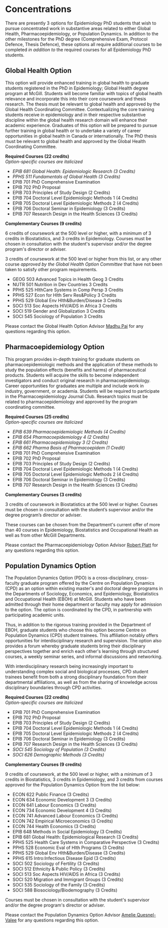 # Concentrations
There are presently 3 options for Epidemiology PhD students that wish to pursue concentrated work in substantive areas related to either Global Health, Pharmacoepidemiology, or Population Dynamics. In addition to the other milestones for the PhD degree (Comprehensive Exam, Protocol Defence, Thesis Defence), these options all require additional courses to be completed *in addition to* the required courses for all Epidemiology PhD students. 

## Global Health Option
This option will provide enhanced training in global health to graduate students registered in the PhD in Epidemiology; Global Health degree program at McGill. Students will become familiar with topics of global health relevance and incorporate this into their core coursework and thesis research. The thesis must be relevant to global health and approved by the Global Health Coordinating Committee. Contextualizing the core training students receive in epidemiology and in their respective substantive discipline within the global health research domain will enhance their academic experience. Graduates of this option will be prepared to pursue further training in global health or to undertake a variety of career opportunities in global health in Canada or internationally. The PhD thesis must be relevant to global health and approved by the Global Health Coordinating Committee.

**Required Courses (22 credits)**  
*Option-specific courses are italicized*

- *EPIB 681 Global Health: Epidemiologic Research (3 Credits)*
- *PPHS 511 Fundamentals of Global Health (3 Credits)*
- EPIB 701 PhD Comprehensive Examination
- EPIB 702 PhD Proposal
- EPIB 703 Principles of Study Design (2 Credits)
- EPIB 704 Doctoral Level Epidemiologic Methods 1 (4 Credits)
- EPIB 705 Doctoral Level Epidemiologic Methods 2 (4 Credits)
- EPIB 706 Doctoral Seminar in Epidemiology (3 Credits)
- EPIB 707 Research Design in the Health Sciences (3 Credits)

**Complementary Courses (9 credits)**  

6 credits of coursework at the 500 level or higher, with a minimum of 3 credits in Biostatistics, and 3 credits in Epidemiology. Courses must be chosen in consultation with the student's supervisor and/or the degree program's director or adviser.

3 credits of coursework at the 500 level or higher from this list, or any other course *approved by the Global Health Option Committee* that have not been taken to satisfy other program requirements.

- GEOG 503 Advanced Topics in Health Geog 3 Credits
- NUTR 501 Nutrition in Dev Countries 3 Credits
- PPHS 525 HlthCare Systems in Comp Persp 3 Credits
- PPHS 527 Econ for Hlth Serv Res&Policy 3 Credits
- PPHS 529 Global Env Hlth&Burden/Disease 3 Credits
- SOCI 513 Soc Aspects HIV/AIDS in Africa 3 Credits
- SOCI 519 Gender and Globalization 3 Credits
- SOCI 545 Sociology of Population 3 Credits

Please contact the Global Health Option Advisor [Madhu Pai](mailto:madhukar.pai@mcgill.ca) for any questions regarding this option.


## Pharmacoepidemiology Option
This program provides in-depth training for graduate students on pharmacoepidemiologic methods and the application of these methods to study the population effects (benefits and harms) of pharmaceutical products. Students will acquire the skills to become independent investigators and conduct original research in pharmacoepidemiology. Career opportunities for graduates are multiple and include work in industry, government, or academia. Students will be required to participate in the Pharmacoepidemiology Journal Club. Research topics must be related to pharmacoepidemiology and approved by the program coordinating committee.

**Required Courses (25 credits)**  
*Option-specific courses are italicized*

- *EPIB 639 Pharmacoepidemiologic Methods (4 Credits)*
- *EPIB 654 Pharmacoepidemiology 4 (2 Credits)*
- *EPIB 661 Pharmacoepidemiology 3 (2 Credits)*
- *EPIB 662 Pharma Basis of Pharmacoepidem (1 Credit)*
- EPIB 701 PhD Comprehensive Examination
- EPIB 702 PhD Proposal
- EPIB 703 Principles of Study Design (2 Credits)
- EPIB 704 Doctoral Level Epidemiologic Methods 1 (4 Credits)
- EPIB 705 Doctoral Level Epidemiologic Methods 2 (4 Credits)
- EPIB 706 Doctoral Seminar in Epidemiology (3 Credits)
- EPIB 707 Research Design in the Health Sciences (3 Credits)

**Complementary Courses (3 credits)**

3 credits of coursework in Biostatistics at the 500 level or higher. Courses must be chosen in consultation with the student’s supervisor and/or the degree program’s director or adviser.

These courses can be chosen from the Department's current offer of more than 40 courses in Epidemiology, Biostatistics and Occupational Health as well as from other McGill Departments. 

Please contact the Pharmacoepidemiology Option Advisor [Robert Platt](mailto:robert.platt@mcgill.ca) for any questions regarding this option.

## Population Dynamics Option
The Population Dynamics Option (PDO) is a cross-disciplinary, cross-faculty graduate program offered by the Centre on Population Dynamics (CPD) as an option within existing master's and doctoral degree programs in the Departments of Sociology, Economics, and Epidemiology, Biostatistics and Occupational Health (EBOH) at McGill. Students who have been admitted through their home department or faculty may apply for admission to the option. The option is coordinated by the CPD, in partnership with participating academic units.

Thus, in addition to the rigorous training provided in the Department of EBOH, graduate students who choose this option become Centre on Population Dynamics (CPD) student trainees. This affiliation notably offers opportunities for interdisciplinary research and supervision. The option also provides a forum whereby graduate students bring their disciplinary perspectives together and enrich each other's learning through structured courses, a weekly seminar series, and informal discussions and networking.

With interdisciplinary research being increasingly important to understanding complex social and biological processes, CPD student trainees benefit from both a strong disciplinary foundation from their departmental affiliations, as well as from the sharing of knowledge across disciplinary boundaries through CPD activities.

**Required Courses (22 credits)**  
*Option-specific courses are italicized*

- EPIB 701 PhD Comprehensive Examination
- EPIB 702 PhD Proposal
- EPIB 703 Principles of Study Design (2 Credits)
- EPIB 704 Doctoral Level Epidemiologic Methods 1 (4 Credits)
- EPIB 705 Doctoral Level Epidemiologic Methods 2 (4 Credits)
- EPIB 706 Doctoral Seminar in Epidemiology (3 Credits)
- EPIB 707 Research Design in the Health Sciences (3 Credits)
- *SOCI 545 Sociology of Population (3 Credits)*
- *SOCI 626 Demographic Methods (3 Credits)*

**Complementary Courses (9 credits)**

9 credits of coursework, at the 500 level or higher, with a minimum of 3 credits in Biostatistics, 3 credits in Epidemiology, and 3 credits from courses approved for the Population Dynamics Option from the list below:

- ECON 622 Public Finance (3 Credits)
- ECON 634 Economic Development 3 (3 Credits)
- ECON 641 Labour Economics (3 Credits)
- ECON 734 Economic Development 4 (3 Credits)
- ECON 741 Advanced Labour Economics (3 Credits)
- ECON 742 Empirical Microeconomics (3 Credits)
- ECON 744 Health Economics (3 Credits)
- EPIB 648 Methods in Social Epidemiology (3 Credits)
- EPIB 681 Global Health: Epidemiological Research (3 Credits)
- PPHS 525 Health Care Systems in Comparative Perspective (3 Credits)
- PPHS 528 Economic Eval of Hlth Programs (3 Credits)
- PPHS 529 Global Env Hlth&Burden/Disease (3 Credits)
- PPHS 615 Intro:Infectious Disease Epid (3 Credits)
- SOCI 502 Sociology of Fertility (3 Credits)
- SOCI 512 Ethnicity & Public Policy (3 Credits)
- SOCI 513 Soc Aspects HIV/AIDS in Africa (3 Credits)
- SOCI 520 Migration and Immigrant Groups (3 Credits)
- SOCI 535 Sociology of the Family (3 Credits)
- SOCI 588 Biosociology/Biodemography (3 Credits)

Courses must be chosen in consultation with the student's supervisor and/or the degree program's director or adviser.

Please contact the Population Dynamics Option Advisor [Amelie Quesnel-Valee](mailto:amelie.quesnelvallee@mcgill.ca) for any questions regarding this option.
